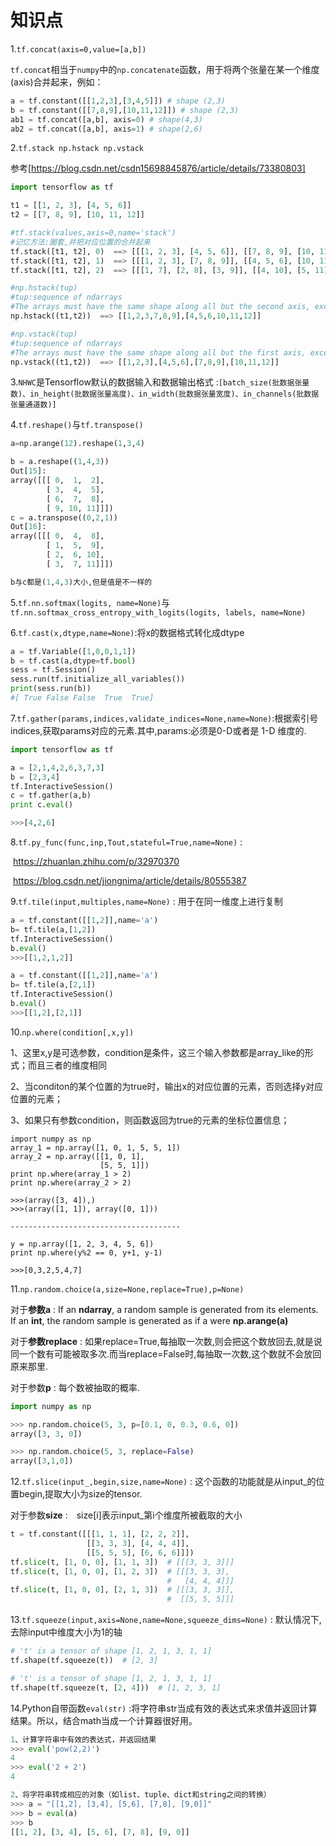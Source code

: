 # 知识点

1.`tf.concat(axis=0,value=[a,b])`

`tf.concat`相当于`numpy`中的`np.concatenate`函数，用于将两个张量在某一个维度(axis)合并起来，例如：

~~~python
a = tf.constant([[1,2,3],[3,4,5]]) # shape (2,3)
b = tf.constant([[7,8,9],[10,11,12]]) # shape (2,3)
ab1 = tf.concat([a,b], axis=0) # shape(4,3)
ab2 = tf.concat([a,b], axis=1) # shape(2,6)
~~~

2.`tf.stack np.hstack np.vstack`

参考[https://blog.csdn.net/csdn15698845876/article/details/73380803]

~~~python
import tensorflow as tf

t1 = [[1, 2, 3], [4, 5, 6]]
t2 = [[7, 8, 9], [10, 11, 12]]

#tf.stack(values,axis=0,name='stack')
#记忆方法:圈套,并把对应位置的合并起来
tf.stack([t1, t2], 0)  ==> [[[1, 2, 3], [4, 5, 6]], [[7, 8, 9], [10, 11, 12]]]
tf.stack([t1, t2], 1)  ==> [[[1, 2, 3], [7, 8, 9]], [[4, 5, 6], [10, 11, 12]]]
tf.stack([t1, t2], 2)  ==> [[[1, 7], [2, 8], [3, 9]], [[4, 10], [5, 11], [6, 12]]]

#np.hstack(tup)
#tup:sequence of ndarrays
#The arrays must have the same shape along all but the second axis, except 1-D arrays which can be any length.
np.hstack((t1,t2))	==>	[[1,2,3,7,8,9],[4,5,6,10,11,12]]

#np.vstack(tup)
#tup:sequence of ndarrays
#The arrays must have the same shape along all but the first axis, except 1-D arrays which can be any length.1-D arrays must have the same length
np.vstack((t1,t2))	==>	[[1,2,3],[4,5,6],[7,8,9],[10,11,12]]
~~~



3.`NHWC`是Tensorflow默认的数据输入和数据输出格式 :`[batch_size(批数据张量数)、in_height(批数据张量高度)、in_width(批数据张量宽度)、in_channels(批数据张量通道数)]`



4.`tf.reshape()`与`tf.transpose()`

```python
a=np.arange(12).reshape(1,3,4)

b = a.reshape((1,4,3))
Out[15]: 
array([[[ 0,  1,  2],
        [ 3,  4,  5],
        [ 6,  7,  8],
        [ 9, 10, 11]]])
c = a.transpose((0,2,1))
Out[16]: 
array([[[ 0,  4,  8],
        [ 1,  5,  9],
        [ 2,  6, 10],
        [ 3,  7, 11]]])

b与c都是(1,4,3)大小,但是值是不一样的
```



5.`tf.nn.softmax(logits, name=None)`与`tf.nn.softmax_cross_entropy_with_logits(logits, labels, name=None)`



6.`tf.cast(x,dtype,name=None)`:将x的数据格式转化成dtype

~~~python
a = tf.Variable([1,0,0,1,1])
b = tf.cast(a,dtype=tf.bool)
sess = tf.Session()
sess.run(tf.initialize_all_variables())
print(sess.run(b))
#[ True False False  True  True]
~~~



7.`tf.gather(params,indices,validate_indices=None,name=None)`:根据索引号indices,获取params对应的元素.其中,params:必须是0-D或者是 1-D 维度的.

```python
import tensorflow as tf

a = [2,1,4,2,6,3,7,3]
b = [2,3,4]
tf.InteractiveSession()
c = tf.gather(a,b)
print c.eval()

>>>[4,2,6]
```



8.`tf.py_func(func,inp,Tout,stateful=True,name=None)`  : 

​	https://zhuanlan.zhihu.com/p/32970370

​	https://blog.csdn.net/jiongnima/article/details/80555387



9.`tf.tile(input,multiples,name=None)` : 用于在同一维度上进行复制

~~~python
a = tf.constant([[1,2]],name='a') 
b= tf.tile(a,[1,2])
tf.InteractiveSession()
b.eval()
>>>[[1,2,1,2]]

a = tf.constant([[1,2]],name='a') 
b= tf.tile(a,[2,1])
tf.InteractiveSession()
b.eval()
>>>[[1,2],[2,1]]
~~~



10.`np.where(condition[,x,y])` 

1、这里x,y是可选参数，condition是条件，这三个输入参数都是array_like的形式；而且三者的维度相同

2、当conditon的某个位置的为true时，输出x的对应位置的元素，否则选择y对应位置的元素；

3、如果只有参数condition，则函数返回为true的元素的坐标位置信息；

```
import numpy as np
array_1 = np.array([1, 0, 1, 5, 5, 1])
array_2 = np.array([[1, 0, 1],
                    [5, 5, 1]])
print np.where(array_1 > 2)
print np.where(array_2 > 2)

>>>(array([3, 4]),)
>>>(array([1, 1]), array([0, 1]))

--------------------------------------

y = np.array([1, 2, 3, 4, 5, 6])
print np.where(y%2 == 0, y+1, y-1)

>>>[0,3,2,5,4,7]
```



11.`np.random.choice(a,size=None,replace=True),p=None)`

对于**参数a**   :   If an **ndarray**, a random sample is generated from its elements. If an **int**, the random sample is generated as if a were **np.arange(a)**

对于**参数replace** : 如果replace=True,每抽取一次数,则会把这个数放回去,就是说同一个数有可能被取多次.而当replace=False时,每抽取一次数,这个数就不会放回原来那里.

对于参数**p** : 每个数被抽取的概率.

```python
import numpy as np

>>> np.random.choice(5, 3, p=[0.1, 0, 0.3, 0.6, 0])
array([3, 3, 0])

>>> np.random.choice(5, 3, replace=False)
array([3,1,0])
```



12.`tf.slice(input_,begin,size,name=None)` : 这个函数的功能就是从input_的位置begin,提取大小为size的tensor.

对于参数**size** :　size[i]表示input_第i个维度所被截取的大小

```python
t = tf.constant([[[1, 1, 1], [2, 2, 2]],
                 [[3, 3, 3], [4, 4, 4]],
                 [[5, 5, 5], [6, 6, 6]]])
tf.slice(t, [1, 0, 0], [1, 1, 3])  # [[[3, 3, 3]]]
tf.slice(t, [1, 0, 0], [1, 2, 3])  # [[[3, 3, 3],
                                   #   [4, 4, 4]]]
tf.slice(t, [1, 0, 0], [2, 1, 3])  # [[[3, 3, 3]],
                                   #  [[5, 5, 5]]]
```



13.`tf.squeeze(input,axis=None,name=None,squeeze_dims=None)` : 默认情况下,去除input中维度大小为1的轴

```python
# 't' is a tensor of shape [1, 2, 1, 3, 1, 1]
tf.shape(tf.squeeze(t))  # [2, 3]

# 't' is a tensor of shape [1, 2, 1, 3, 1, 1]
tf.shape(tf.squeeze(t, [2, 4]))  # [1, 2, 3, 1]
```



14.Python自带函数`eval(str)` :将字符串str当成有效的表达式来求值并返回计算结果。所以，结合math当成一个计算器很好用。

```python
1、计算字符串中有效的表达式，并返回结果
>>> eval('pow(2,2)')
4
>>> eval('2 + 2')
4

2、将字符串转成相应的对象（如list、tuple、dict和string之间的转换）
>>> a = "[[1,2], [3,4], [5,6], [7,8], [9,0]]"
>>> b = eval(a)
>>> b
[[1, 2], [3, 4], [5, 6], [7, 8], [9, 0]]


```

